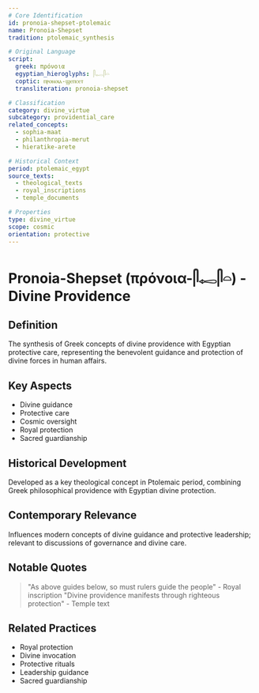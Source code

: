 ```yaml
---
# Core Identification
id: pronoia-shepset-ptolemaic
name: Pronoia-Shepset
tradition: ptolemaic_synthesis

# Original Language
script:
  greek: πρόνοια
  egyptian_hieroglyphs: 𓋴𓉻𓋴𓏏
  coptic: ⲡⲣⲟⲛⲟⲓⲁ-ϣⲉⲡⲥⲉⲧ
  transliteration: pronoia-shepset

# Classification
category: divine_virtue
subcategory: providential_care
related_concepts:
  - sophia-maat
  - philanthropia-merut
  - hieratike-arete

# Historical Context
period: ptolemaic_egypt
source_texts:
  - theological_texts
  - royal_inscriptions
  - temple_documents

# Properties
type: divine_virtue
scope: cosmic
orientation: protective
---
```


# Pronoia-Shepset (πρόνοια-𓋴𓉻𓋴𓏏) - Divine Providence

## Definition
The synthesis of Greek concepts of divine providence with Egyptian protective care, representing the benevolent guidance and protection of divine forces in human affairs.

## Key Aspects
- Divine guidance
- Protective care
- Cosmic oversight
- Royal protection
- Sacred guardianship

## Historical Development
Developed as a key theological concept in Ptolemaic period, combining Greek philosophical providence with Egyptian divine protection.

## Contemporary Relevance
Influences modern concepts of divine guidance and protective leadership; relevant to discussions of governance and divine care.

## Notable Quotes
> "As above guides below, so must rulers guide the people" - Royal inscription
> "Divine providence manifests through righteous protection" - Temple text

## Related Practices
- Royal protection
- Divine invocation
- Protective rituals
- Leadership guidance
- Sacred guardianship